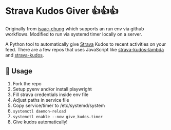 # Strava Kudos Giver 👍👍👍

Originally from [isaac-chung](https://github.com/isaac-chung/strava-kudos) which supports an run env via github workflows. Modified to run via systemd timer locally on a server.

A Python tool to automatically give [Strava](https://www.strava.com) Kudos to recent activities on your feed. There are a few repos that uses JavaScript like [strava-kudos-lambda](https://github.com/mjad-org/strava-kudos-lambda) and [strava-kudos](https://github.com/rnvo/strava-kudos).


## 🏃 Usage
1. Fork the repo
2. Setup pyenv and/or install playwright
3. Fill strava credentials inside env file
4. Adjust paths in service file
5. Copy service/timer to /etc/systemd/system
6. `systemctl daemon-reload`
7. `systemctl enable --now give_kudos.timer`
8. Give kudos automatically!

